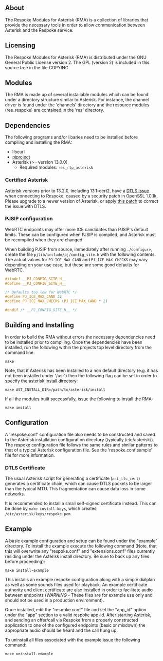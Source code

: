 ## About

The Respoke Modules for Asterisk (RMA) is a collection of libraries that provide
the necessary tools in order to allow communication between Asterisk and the
Respoke service.

## Licensing

The Respoke Modules for Asterisk (RMA) is distributed under the GNU General
Public License version 2. The GPL (version 2) is included in this source tree
in the file COPYING.

## Modules

The RMA is made up of several installable modules which can be found under a
directory structure similar to Asterisk.  For instance, the channel driver is
found under the 'channels' directory and the resource modules (res_respoke)
are contained in the 'res' directory.

## Dependencies

The following programs and/or libaries need to be installed before compiling
and installing the RMA:

- libcurl
- [pjproject][]
- Asterisk (>= version 13.0.0)
  - Required modules: `res_rtp_asterisk`

 [pjproject]: https://wiki.asterisk.org/wiki/x/J4GLAQ

### Certified Asterisk

Asterisk versions prior to 13.2.0, including 13.1-cert2, have a [DTLS issue][]
when connecting to Respoke, caused by a security patch in OpenSSL 1.0.1k. Please
upgrade to a newer version of Asterisk, or apply [this patch][] to correct the
issue with DTLS.

 [DTLS issue]: https://issues.asterisk.org/jira/browse/ASTERISK-24711
 [this patch]: https://code.asterisk.org/code/rdiff/asterisk?csid=e0461290d0c35e643070c8ed98f4b7e95345a708&u&N

### PJSIP configuration

WebRTC endpoints may offer more ICE candidates than PJSIP's default limits.
These can be configured when PJSIP is compiled, and Asterisk must be recompiled
when they are changed.

When building PJSIP from source, immediately after running `./configure`, create
the file `pjlib/include/pj/config_site.h` with the following contents. The
actual values for `PJ_ICE_MAX_CAND` and `PJ_ICE_MAX_CHECKS` may vary depending
on your use case, but these are some good defaults for WebRTC.

```c
#ifndef __PJ_CONFIG_SITE_H__
#define __PJ_CONFIG_SITE_H__

/* Defaults too low for WebRTC */
#define PJ_ICE_MAX_CAND 32
#define PJ_ICE_MAX_CHECKS (PJ_ICE_MAX_CAND * 2)

#endif /* __PJ_CONFIG_SITE_H__ */
```

## Building and Installing

In order to build the RMA without errors the necessary dependencies need to be
installed prior to compiling.  Once the dependencies have been installed, run
the following within the projects top level directory from the command line:

    make

Note, that if Asterisk has been installed to a non default directory (e.g. it
has not been installed under '/usr') then the following flag can be set in order
to specify the asterisk install directory:

    make AST_INSTALL_DIR=/path/to/asterisk/install

If all the modules built successfully, issue the following to install the RMA:

    make install

## Configuration

A 'respoke.conf' configuration file also needs to be constructed and saved to
the Asterisk installation configuration directory (typically /etc/asterisk/).
The respoke configuration file follows the same rules and similar patterns to
that of a typical Asterisk configuration file.  See the 'respoke.conf.sample'
file for more information.

### DTLS Certificate

The usual Asterisk script for generating a certificate (`ast_tls_cert`)
generates a certificate chain, which can cause DTLS packets to be larger than
the typical MTU. This fragmentation can cause data loss in some networks.

It is recommended to install a small self-signed certificate instead. This can
be done by `make install-keys`, which creates `/etc/asterisk/keys/respoke.pem`.

## Example

A basic example configuration and setup can be found under the "example"
directory. To install the example execute the following command (Note, that
this will overwrite any "respoke.conf" and "extensions.conf" files currently
residing under the Asterisk install directory. Be sure to back up any files
before proceeding):

    make install-example

This installs an example respoke configuration along with a simple dialplan as
well as some sounds files used for playback. An example certificate authority
and client certificate are also installed in order to facilitate audio between
endpoints (*WARNING* - These files are for example use only and should not be
used in a production environment).

Once installed, edit the "respoke.conf" file and set the "app_id" option under
the "app" section to a valid respoke app-id. After starting Asterisk, and
sending an offer/call via Respoke from a properly constructed application to
one of the configured endpoints (basic or mixdown) the appropriate audio should
be heard and the call hung up.

To uninstall all files associated with the example issue the following command:

    make uninstall-example
